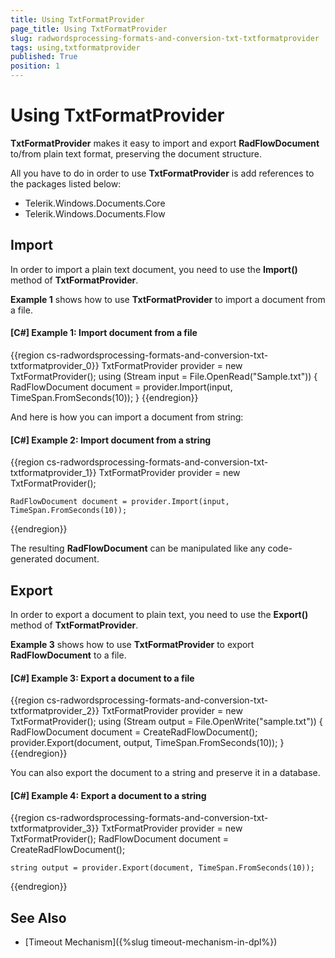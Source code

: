 ```yaml
---
title: Using TxtFormatProvider
page_title: Using TxtFormatProvider
slug: radwordsprocessing-formats-and-conversion-txt-txtformatprovider
tags: using,txtformatprovider
published: True
position: 1
---
```


# Using TxtFormatProvider



__TxtFormatProvider__ makes it easy to import and export __RadFlowDocument__ to/from plain text format, preserving the document structure.
      

All you have to do in order to use __TxtFormatProvider__ is add references to the packages listed below:
      

* Telerik.Windows.Documents.Core
* Telerik.Windows.Documents.Flow
          

## Import

In order to import a plain text document, you need to use the __Import()__ method of __TxtFormatProvider__.
        

__Example 1__ shows how to use __TxtFormatProvider__ to import a document from a file.
        

#### __[C#] Example 1: Import document from a file__

{{region cs-radwordsprocessing-formats-and-conversion-txt-txtformatprovider_0}}
	TxtFormatProvider provider = new TxtFormatProvider();
	using (Stream input = File.OpenRead("Sample.txt"))
	{
		RadFlowDocument document = provider.Import(input, TimeSpan.FromSeconds(10));
	}
{{endregion}}



And here is how you can import a document from string:
        

#### __[C#] Example 2: Import document from a string__

{{region cs-radwordsprocessing-formats-and-conversion-txt-txtformatprovider_1}}
	TxtFormatProvider provider = new TxtFormatProvider();

	RadFlowDocument document = provider.Import(input, TimeSpan.FromSeconds(10));
{{endregion}}



The resulting __RadFlowDocument__ can be manipulated like any code-generated document.
        

## Export

In order to export a document to plain text, you need to use the __Export()__ method of __TxtFormatProvider__.
        

__Example 3__ shows how to use __TxtFormatProvider__ to export __RadFlowDocument__ to a file.
        

#### __[C#] Example 3: Export a document to a file__

{{region cs-radwordsprocessing-formats-and-conversion-txt-txtformatprovider_2}}
	TxtFormatProvider provider = new TxtFormatProvider();
	using (Stream output = File.OpenWrite("sample.txt"))
	{
	    RadFlowDocument document = CreateRadFlowDocument();
		provider.Export(document, output, TimeSpan.FromSeconds(10));
	}
{{endregion}}



You can also export the document to a string and preserve it in a database.
        

#### __[C#] Example 4: Export a document to a string__

{{region cs-radwordsprocessing-formats-and-conversion-txt-txtformatprovider_3}}
	TxtFormatProvider provider = new TxtFormatProvider();
	RadFlowDocument document = CreateRadFlowDocument();

	string output = provider.Export(document, TimeSpan.FromSeconds(10));
{{endregion}}

## See Also

* [Timeout Mechanism]({%slug timeout-mechanism-in-dpl%})
